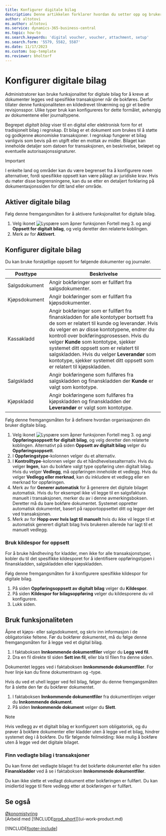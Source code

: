 ```yaml
---
title: Konfigurer digitale bilag
description: Denne artikkelen forklarer hvordan du setter opp og bruker digitale bilag i Microsoft Dynamics 365 Business Central.
author: altotovi
ms.author: altotovi
ms.service: dynamics-365-business-central
ms.topic: how-to
ms.search.keywords: 'digital voucher, voucher, attachment, setup'
ms.search.form: '5579, 5582, 5587'
ms.date: 11/17/2023
ms.custom: bap-template
ms.reviewer: bholtorf
---
```


# <a name="set-up-digital-vouchers"></a>Konfigurer digitale bilag

Administratorer kan bruke funksjonalitet for digitale bilag for å kreve at dokumenter legges ved spesifikke transaksjoner når de bokføres. Derfor tillater denne funksjonaliteten en kildedrevet tilnærming og gir et bedre revisjonsspor. Ulike typer bruk kan konfigureres for dette formålet, avhengig av dokumentene eller journaltypene.

Begrepet *digitalt bilag* viser til en digital eller elektronisk form for et tradisjonelt bilag i regnskap. Et bilag er et dokument som brukes til å støtte og godkjenne økonomiske transaksjoner. I regnskap fungerer et bilag vanligvis som bevis på en utgift eller en mottak av midler. Bilaget kan inneholde detaljer som datoen for transaksjonen, en beskrivelse, beløpet og eventuelle autorisasjonssignaturer.

> [!IMPORTANT]
> I enkelte land og områder kan du være begrenset fra å konfigurere noen alternativer, fordi spesifikke oppsett kan være pålagt av juridiske krav. Hvis du møter disse begrensningene, kan du se etter en detaljert forklaring på dokumentasjonssiden for ditt land eller område.

## <a name="enable-digital-vouchers"></a>Aktiver digitale bilag

Følg denne fremgangsmåten for å aktivere funksjonalitet for digitale bilag.

1. Velg ikonet ![Lyspære som åpner funksjonen Fortell meg 3.](media/ui-search/search_small.png "Fortell hva du vil gjøre") og angi **Oppsett for digitalt bilag**, og velg deretter den relaterte koblingen.
2. Merk av for **Aktivert**.

## <a name="set-up-digital-vouchers-1"></a>Konfigurer digitale bilag

Du kan bruke forskjellige oppsett for følgende dokumenter og journaler.

| Posttype | Beskrivelse |
|------------|-------------|
| Salgsdokument | Angir bokføringer som er fullført fra salgsdokumenter. |
| Kjøpsdokument | Angir bokføringer som er fullført fra kjøpsdokumenter. |
| Kassakladd | Angir bokføringer som er fullført fra finanskladden for alle kontotyper bortsett fra de som er relatert til kunde og leverandør. Hvis du velger en av disse kontotypene, endrer du kontroll over bokføringsprosessen. Hvis du velger **Kunde** som kontotype, sjekker systemet ditt oppsett som er relatert til salgskladden. Hvis du velger **Leverandør** som kontotype, sjekker systemet ditt oppsett som er relatert til kjøpskladden. |
| Salgskladd | Angir bokføringene som fullføres fra salgskladden og finanskladden der **Kunde** er valgt som kontotype. |
| Kjøpskladd | Angir bokføringene som fullføres fra kjøpskladden og finanskladden der **Leverandør** er valgt som kontotype. |

Følg denne fremgangsmåten for å definere hvordan organisasjonen din bruker digitale bilag.

1. Velg ikonet ![Lyspære som åpner funksjonen Fortell meg 3.](media/ui-search/search_small.png "Fortell hva du vil gjøre") og angi **Oppføringsoppsett for digitalt bilag**, og velg deretter den relaterte koblingen. Alternativt på siden **Oppsett av digitalt bilag** velger du **Oppføringsoppsett**.
2. I **Oppføringstype**-kolonnen velger du et alternativ.
3. I **Kontrolltype**-kolonnen velger du et håndhevelsesalternativ. Hvis du velger **Ingen**, kan du bokføre valgt type oppføring uten digitalt bilag. Hvis du velger **Vedlegg**, må oppføringen inneholde et vedlegg. Hvis du velger **Vedlegg eller merknad**, kan du inkludere et vedlegg eller en merknad for oppføringen. 
4. Merk av for **Generer automatisk** for å generere det digitale bilaget automatisk. Hvis du for eksempel ikke vil legge til en salgsfaktura manuelt i transaksjonen, merker du av i denne avmerkingsboksen. Deretter må du bare bokføre dokumentet. Systemet oppretter automatisk dokumentet, basert på rapportoppsettet ditt og legger det ved transaksjonen.
5. Merk av for **Hopp over hvis lagt til manuelt** hvis du ikke vil legge til et automatisk generert digitalt bilag hvis brukeren allerede har lagt til et manuelt vedlegg.

### <a name="use-source-codes-for-setup"></a>Bruk kildespor for oppsett

For å bruke håndheving for kladder, men ikke for alle transaksjonstyper, kobler du til det spesifikke kildesporet for å identifisere oppføringstypen i finanskladden, salgskladden eller kjøpskladden.

Følg denne fremgangsmåten for å konfigurere spesifikke kildespor for digitale bilag.

1. På siden **Oppføringsoppsett av digitalt bilag** velger du **Kildespor**.
2. På siden **Kildespor for bilagsoppføring** velger du kildesporene du vil konfigurere.
3. Lukk siden.

## <a name="use-the-functionality"></a>Bruk funksjonaliteten

Åpne et kjøps- eller salgsdokument, og skriv inn informasjon i de obligatoriske feltene. Før du bokfører dokumentet, må du følge denne fremgangsmåten for å legge ved et digital bilag.

1. I faktaboksen **Innkommende dokumentfiler** velger du **Legg ved fil**.
2. Dra en fil direkte til siden **Sett inn fil**, eller bla til filen fra denne siden.

Dokumentet legges ved i faktaboksen **Innkommende dokumentfiler**. For hver linje kan du finne dokumentnavn og -type.

Hvis du ved et uhell legger ved feil bilag, følger du denne fremgangsmåten for å slette den før du bokfører dokumentet.

1. I faktaboksen **Innkommende dokumentfiler** fra dokumentlinjen velger du **Innkommende dokument**.
2. På siden **Innkommende dokument** velger du **Slett**.

> [!NOTE]
> Hvis vedlegg av et digitalt bilag er konfigurert som obligatorisk, og du prøver å bokføre dokumenter eller kladder uten å legge ved et bilag, hindrer systemet deg i å bokføre. Du får følgende feilmelding: Ikke mulig å bokføre uten å legge ved det digitale bilaget.

### <a name="find-attached-vouchers-in-transactions"></a>Finn vedlagte bilag i transaksjoner

Du kan finne det vedlagte bilaget fra det bokførte dokumentet eller fra siden **Finanskladder** ved å se i faktaboksen **Innkommende dokumentfiler**.

Du kan ikke slette et vedlagt dokument etter bokføringen er fullført. Du kan imidlertid legge til flere vedlegg etter at bokføringen er fullført.

## <a name="see-also"></a>Se også

[Økonomistyring](finance.md)  
[Arbeid med [!INCLUDE[prod_short](includes/prod_short.md)]](ui-work-product.md)

[!INCLUDE[footer-include](includes/footer-banner.md)]
